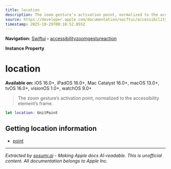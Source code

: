 ```yaml
---
title: location
description: The zoom gesture’s activation point, normalized to the accessibility element’s frame.
source: https://developer.apple.com/documentation/swiftui/accessibilityzoomgestureaction/location
timestamp: 2025-10-29T00:10:52.055Z
---
```


**Navigation:** [Swiftui](/documentation/swiftui) › [accessibilityzoomgestureaction](/documentation/swiftui/accessibilityzoomgestureaction)

**Instance Property**

# location

**Available on:** iOS 16.0+, iPadOS 16.0+, Mac Catalyst 16.0+, macOS 13.0+, tvOS 16.0+, visionOS 1.0+, watchOS 9.0+

> The zoom gesture’s activation point, normalized to the accessibility element’s frame.

```swift
let location: UnitPoint
```

## Getting location information

- [point](/documentation/swiftui/accessibilityzoomgestureaction/point)

---

*Extracted by [sosumi.ai](https://sosumi.ai) - Making Apple docs AI-readable.*
*This is unofficial content. All documentation belongs to Apple Inc.*

